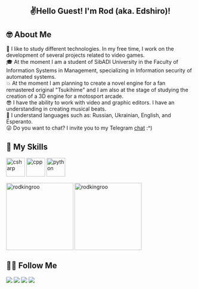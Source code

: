 <h2 align="Center">✌️Hello Guest! I'm Rod (aka. Edshiro)! </h2>

## 🤓&nbsp;About Me
💫&nbsp;I like to study different technologies. In my free time, I work on the development of several projects related to video games.\
🎓&nbsp;At the moment I am a student of SibADI University in the Faculty of Information Systems in Management, specializing in Information security of automated systems.\
💥&nbsp;At the moment I am planning to create a novel engine for a fan remastered original "Tsukihime" and I am also at the stage of studying the creation of a 3D engine for a motosport arcade.\
😎&nbsp;I have the ability to work with video and graphic editors. I have an understanding in creating musical beats.\
💭&nbsp;I understand languages such as: Russian, Ukrainian, English, and Esperanto.\
😜&nbsp;Do you want to chat? I invite you to my Telegram [chat](https://t.me/sinergyOutskirts) :^)

## 💪&nbsp;My Skills
<p align="left">
  <img src="https://img.icons8.com/color/48/000000/c-sharp-logo.png" alt="csharp" width="50" height="50"/>
  <img src="https://img.icons8.com/color/48/000000/c-plus-plus-logo.png" alt="cpp" width="50" height="50"/>
  <img src="https://img.icons8.com/color/48/000000/python.png" alt="python" width="50" height="50"/>
</p>
<img align="left" height="180em" src="https://github-readme-stats.vercel.app/api/top-langs/?username=RodKingroo&layout=compact&langs_count=8" alt="rodkingroo" />
<img align="center" height="180em" src="https://github-readme-stats.vercel.app/api?username=RodKingroo&show_icons=true" alt="rodkingroo" />

## 🤝🏻&nbsp;Follow Me

<a href="mailto:kngrgm@gmail.com"><img src="https://img.shields.io/badge/E--mail-kngrgm%40gmail.com-red"/></a>
<a href="http://trovo.live/rodkingroo"><img src="https://img.shields.io/badge/Trovo-%40RodKingroo-success"/></a>
<a href="https://t.me/rodkingroo"><img src="https://img.shields.io/badge/Telegram-%40RodKingroo-informational"/></a>
<a href="https://youtube.com/c/EdshiroKangaroo"><img src="https://img.shields.io/badge/YouTube-%40EdshiroKingroo-red"/></a>
